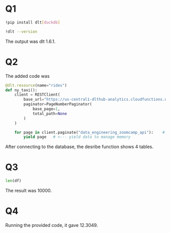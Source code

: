 # Q1

```bash
!pip install dlt[duckdb]

!dlt --version
```

The output was dlt 1.6.1.

# Q2

The added code was 

```python
@dlt.resource(name="rides")
def ny_taxi():
    client = RESTClient(
        base_url="https://us-central1-dlthub-analytics.cloudfunctions.net",
        paginator=PageNumberPaginator(
            base_page=1,
            total_path=None
        )
    )

    for page in client.paginate("data_engineering_zoomcamp_api"):    # <--- API endpoint for retrieving taxi ride data
        yield page   # <--- yield data to manage memory
```

After connecting to the database, the desribe function shows 4 tables.

# Q3

```python
len(df)
```

The result was 10000.

# Q4

Running the provided code, it gave 12.3049.

